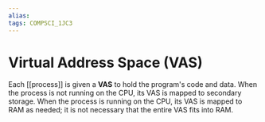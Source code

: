 ```yaml
---
alias:
tags: COMPSCI_1JC3
---
```

# Virtual Address Space (VAS)
Each [[process]] is given a **VAS** to hold the program's code and data. When the process is not running on the CPU, its VAS is mapped to secondary storage. When the process is running on the CPU, its VAS is mapped to RAM as needed; it is not necessary that the entire VAS fits into RAM. 
